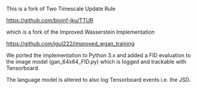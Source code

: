 This is a fork of Two Timescale Update Rule

https://github.com/bioinf-jku/TTUR

which is a fork of the Improved Wasserstein Implementation

https://github.com/igul222/improved_wgan_training

We ported the implementation to Python 3.x and added a FID
evaluation to the image model (gan_64x64_FID.py) which is
logged and trackable with Tensorboard.

The language model is altered to also log Tensorboard events
i.e. the JSD.
